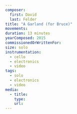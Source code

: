 ```yaml
---
composer:
  first: David
  last: Felder
title: "A Garland (for Bruce)"
movements:
duration: 13 minutes
yearComposed: 2015
commissionedOrWrittenFor:
size: solo
instrumentation:
  - cello
  - electronics
  - video
tags:
  - solo
  - electronics
  - video
media:
  - title:
    type:
    url:
---
```

